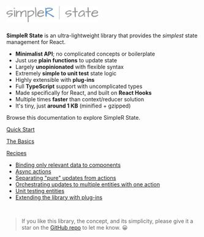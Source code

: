 # <img src="assets/simpler-state-logo.png" alt="SimpleR State" width="240" />

__SimpleR State__ is an ultra-lightweight library that provides the _simplest_ state management for React.

- __Minimalist API__; no complicated concepts or boilerplate
- Just use __plain functions__ to update state
- Largely __unopinionated__ with flexible syntax
- Extremely __simple to unit test__ state logic
- Highly extensible with __plug-ins__
- Full __TypeScript__ support with uncomplicated types
- Made specifically for React, and built on __React Hooks__ 
- Multiple times __faster__ than context/reducer solution
- It's tiny, just __around 1 KB__ (minified + gzipped)

Browse this documentation to explore SimpleR State.

[Quick Start](quick-start.html)

[The Basics](basics.html)

[Recipes](recipes.html)
- [Binding only relevant data to components](recipe-transforms.html)
- [Async actions](recipe-async.html)
- [Separating "pure" updates from actions](recipe-pure.html)
- [Orchestrating updates to multiple entities with one action](recipe-orchestrators.html)
- [Unit testing entities](recipe-testing.html)
- [Extending the library with plug-ins](recipe-plugins.html)

<br />

> If you like this library, the concept, and its simplicity, please give it a star on the [GitHub repo](https://github.com/arnelenero/simpler-state) to let me know. 😀